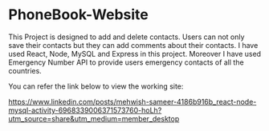 # PhoneBook-Website
This Project is designed to add and delete contacts. Users can not only save their contacts but they can add comments about their contacts. I have used React, Node, MySQL and Express in this project. Moreover I have used Emergency Number API to provide users emergency contacts of all the countries.

You can refer the link below to view the working site:

https://www.linkedin.com/posts/mehwish-sameer-4186b916b_react-node-mysql-activity-6968339006371573760-hoLh?utm_source=share&utm_medium=member_desktop
